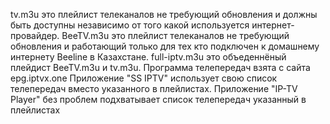 tv.m3u это плейлист телеканалов не требующий обновления и должны быть доступны независимо от того какой используется интернет-провайдер.
BeeTV.m3u это плейлист телеканалов не требующий обновления и работающий только для тех кто подключен к домашнему интернету Beeline в Казахстане.
full-iptv.m3u это объеденнёный плейдист BeeTV.m3u и tv.m3u.
Программа телепередач взята с сайта epg.iptvx.one
Приложение "SS IPTV" использует свою список телепередач вместо указанного в плейлистах.
Приложение "IP-TV Player" без проблем подхватывает список телепередач указанный в плейлистах

